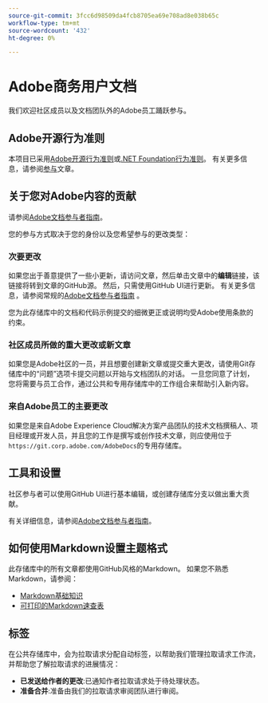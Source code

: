 ```yaml
---
source-git-commit: 3fcc6d98509da4fcb8705ea69e708ad8e038b65c
workflow-type: tm+mt
source-wordcount: '432'
ht-degree: 0%

---
```

# Adobe商务用户文档

我们欢迎社区成员以及文档团队外的Adobe员工踊跃参与。

## Adobe开源行为准则

本项目已采用[Adobe开源行为准则](code-of-conduct.md)或[.NET Foundation行为准则](https://dotnetfoundation.org/code-of-conduct)。 有关更多信息，请参阅[参与](contributing.md)文章。

## 关于您对Adobe内容的贡献

请参阅[Adobe文档参与者指南](https://docs.adobe.com/content/help/en/contributor/contributor-guide/introduction.html)。

您的参与方式取决于您的身份以及您希望参与的更改类型：

### 次要更改

如果您出于善意提供了一些小更新，请访问文章，然后单击文章中的&#x200B;**编辑**&#x200B;链接，该链接将转到文章的GitHub源。 然后，只需使用GitHub UI进行更新。 有关更多信息，请参阅常规的[Adobe文档参与者指南](https://docs.adobe.com/content/help/en/contributor/contributor-guide/introduction.html) 。

您为此存储库中的文档和代码示例提交的细微更正或说明均受Adobe使用条款的约束。

### 社区成员所做的重大更改或新文章

如果您是Adobe社区的一员，并且想要创建新文章或提交重大更改，请使用Git存储库中的“问题”选项卡提交问题以开始与文档团队的对话。 一旦您同意了计划，您将需要与员工合作，通过公共和专用存储库中的工作组合来帮助引入新内容。

<!--
If you submit a pull request with significant changes to documentation and code examples, you'll see a message in the pull request asking you to submit an online contribution license agreement (CLA). We need you to complete the online form before we can review your pull request.
-->

### 来自Adobe员工的主要更改

如果您是来自Adobe Experience Cloud解决方案产品团队的技术文档撰稿人、项目经理或开发人员，并且您的工作是撰写或创作技术文章，则应使用位于`https://git.corp.adobe.com/AdobeDocs`的专用存储库。

<!--Employees from other parts of the Adobe world should use the public repo for minor updates.-->

## 工具和设置

社区参与者可以使用GitHub UI进行基本编辑，或创建存储库分支以做出重大贡献。

有关详细信息，请参阅[Adobe文档参与者指南](https://docs.adobe.com/content/help/en/contributor/contributor-guide/introduction.html)。

## 如何使用Markdown设置主题格式

此存储库中的所有文章都使用GitHub风格的Markdown。 如果您不熟悉Markdown，请参阅：

* [Markdown基础知识](https://help.github.com/articles/getting-started-with-writing-and-formatting-on-github/)
* [可打印的Markdown速查表](https://guides.github.com/pdfs/markdown-cheatsheet-online.pdf)

## 标签

在公共存储库中，会为拉取请求分配自动标签，以帮助我们管理拉取请求工作流，并帮助您了解拉取请求的进展情况：

* **已发送给作者的更改**:已通知作者拉取请求处于待处理状态。
* **准备合并**:准备由我们的拉取请求审阅团队进行审阅。
